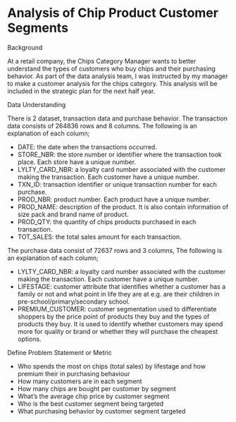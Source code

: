 # Analysis of Chip Product Customer Segments 

Background

At a retail company, the Chips Category Manager wants to better understand the types of customers who buy chips and their purchasing behavior. As part of the data analysis team, I was instructed by my manager to make a customer analysis for the chips category. This analysis will be included in the strategic plan for the next half year.

Data Understanding

There is 2 dataset, transaction data and purchase behavior. The transaction data consists of 264836 rows and 8 columns. The following is an explanation of each column;

- DATE: the date when the transactions occurred.
- STORE_NBR: the store number or identifier where the transaction took place. Each store have a unique number.
- LYLTY_CARD_NBR: a loyalty card number associated with the customer making the transaction. Each customer have a unique number.
- TXN_ID: transaction identifier or unique transaction number for each purchase.
- PROD_NBR: product number. Each product have a unique number.
- PROD_NAME: description of the product. It is also contain information of size pack and brand name of product.
- PROD_QTY: the quantity of chips products purchased in each transaction.
- TOT_SALES: the total sales amount for each transaction.
  
The purchase data consist of 72637 rows and 3 columns, The following is an explanation of each column;
- LYLTY_CARD_NBR: a loyalty card number associated with the customer making the transaction. Each customer have a unique number.
- LIFESTAGE: customer attribute that identifies whether a customer has a family or not and what point in life they are at e.g. are their children in pre-school/primary/secondary school.
- PREMIUM_CUSTOMER: customer segmentation used to differentiate shoppers by the price point of products they buy and the types of products they buy. It is used to identify whether customers may spend more for quality or brand or whether they will purchase the cheapest options.
  
Define Problem Statement or Metric
- Who spends the most on chips (total sales) by lifestage and how premium their in purchasing behaviour
- How many customers are in each segment
- How many chips are bought per customer by segment
- What’s the average chip price by customer segment
- Who is the best customer segment being targeted
- What purchasing behavior by customer segment targeted

